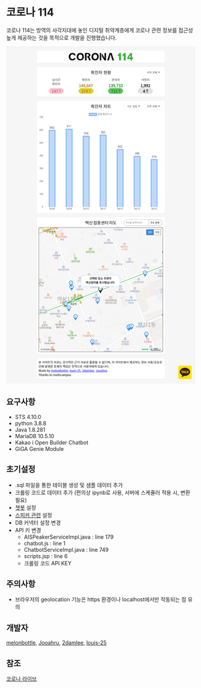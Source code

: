 # 코로나 114

코로나 114는 방역의 사각지대에 놓인 디지털 취약계층에게 코로나 관련 정보를 접근성 높게 제공하는 것을 목적으로 개발을 진행했습니다.

![이미지](web_image.png)

## 요구사항

* STS 4.10.0
* python 3.8.8
* Java 1.8.281
* MariaDB 10.5.10
* Kakao i Open Builder Chatbot
* GiGA Genie Module

## 초기설정

* .sql 파일을 통한 테이블 생성 및 샘플 데이터 추가
* 크롤링 코드로 데이터 추가 (편의상 ipynb로 사용, 서버에 스케쥴러 적용 시, 변환 필요)
* [챗봇](https://github.com/melonbottle/Covid114Project/tree/master/Settings/chatbot) 설정
* [스피커 관련](https://github.com/louis-25/FinalProject-raspberry)  설정
* DB 커넥터 설정 변경
* API 키 변경
  * AISPeakerServiceImpl.java : line 179
  * chatbot.js : line 1
  * ChatbotServiceImpl.java : line 749
  * scripts.jsp : line 6
  * 크롤링 코드 API KEY

## 주의사항

* 브라우저의 geolocation 기능은 https 환경이나 localhost에서만 작동되는 점 유의

## 개발자

[melonbottle](https://github.com/melonbottle), [Jooahru](https://github.com/Jooahru/), [2damlee](https://github.com/2damlee), [louis-25](https://github.com/louis-25)

## 참조

[코로나 라이브](https://corona-live.com/)

